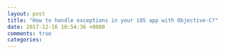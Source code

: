 ```yaml
---
layout: post
title: "How to handle exceptions in your iOS app with Objective-C?"
date: 2017-12-16 10:54:36 +0800
comments: true
categories: 
---
```

